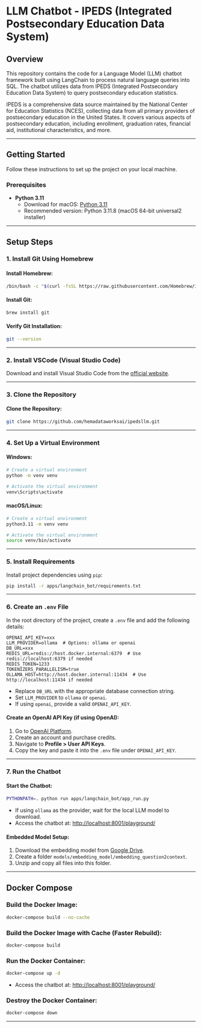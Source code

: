 # LLM Chatbot - IPEDS (Integrated Postsecondary Education Data System)

## Overview
This repository contains the code for a Language Model (LLM) chatbot framework built using LangChain to process natural language queries into SQL. The chatbot utilizes data from IPEDS (Integrated Postsecondary Education Data System) to query postsecondary education statistics.

IPEDS is a comprehensive data source maintained by the National Center for Education Statistics (NCES), collecting data from all primary providers of postsecondary education in the United States. It covers various aspects of postsecondary education, including enrollment, graduation rates, financial aid, institutional characteristics, and more.

---

## Getting Started
Follow these instructions to set up the project on your local machine.

### Prerequisites
- **Python 3.11**
    - Download for macOS: [Python 3.11](https://www.python.org/downloads/macos/)
    - Recommended version: Python 3.11.8 (macOS 64-bit universal2 installer)

---

## Setup Steps

### 1. Install Git Using Homebrew

#### Install Homebrew:
```bash
/bin/bash -c "$(curl -fsSL https://raw.githubusercontent.com/Homebrew/install/HEAD/install.sh)"
```

#### Install Git:
```bash
brew install git
```

#### Verify Git Installation:
```bash
git --version
```

---

### 2. Install VSCode (Visual Studio Code)
Download and install Visual Studio Code from the [official website](https://code.visualstudio.com).

---

### 3. Clone the Repository

#### Clone the Repository:
```bash
git clone https://github.com/hemadataworksai/ipedsllm.git
```

---

### 4. Set Up a Virtual Environment

#### Windows:
```bash
# Create a virtual environment
python -m venv venv

# Activate the virtual environment
venv\Scripts\activate
```

#### macOS/Linux:
```bash
# Create a virtual environment
python3.11 -m venv venv

# Activate the virtual environment
source venv/bin/activate
```

---

### 5. Install Requirements
Install project dependencies using `pip`:
```bash
pip install -r apps/langchain_bot/requirements.txt
```

---

### 6. Create an `.env` File
In the root directory of the project, create a `.env` file and add the following details:

```
OPENAI_API_KEY=xxx
LLM_PROVIDER=ollama  # Options: ollama or openai
DB_URL=xxx
REDIS_URL=redis://host.docker.internal:6379  # Use redis://localhost:6379 if needed
REDIS_TOKEN=1233
TOKENIZERS_PARALLELISM=true
OLLAMA_HOST=http://host.docker.internal:11434  # Use http://localhost:11434 if needed
```

- Replace `DB_URL` with the appropriate database connection string.
- Set `LLM_PROVIDER` to `ollama` or `openai`.
- If using `openai`, provide a valid `OPENAI_API_KEY`.

#### Create an OpenAI API Key (if using OpenAI):
1. Go to [OpenAI Platform](https://platform.openai.com/usage).
2. Create an account and purchase credits.
3. Navigate to **Profile > User API Keys**.
4. Copy the key and paste it into the `.env` file under `OPENAI_API_KEY`.

---

### 7. Run the Chatbot

#### Start the Chatbot:
```bash
PYTHONPATH=. python run apps/langchain_bot/app_run.py
```

- If using `ollama` as the provider, wait for the local LLM model to download.
- Access the chatbot at: [http://localhost:8001/playground/](http://localhost:8001/playground/)

#### Embedded Model Setup:
1. Download the embedding model from [Google Drive](https://drive.google.com/drive/folders/1ANo_rGZ_bScGuDaTetj07YjxxFr9CC7G).
2. Create a folder `models/embedding_model/embedding_question2context`.
3. Unzip and copy all files into this folder.

---

## Docker Compose

### Build the Docker Image:
```bash
docker-compose build --no-cache
```


### Build the Docker Image with Cache (Faster Rebuild):
```bash
docker-compose build
```
### Run the Docker Container:
```bash
docker-compose up -d
```

- Access the chatbot at: [http://localhost:8001/playground/](http://localhost:8001/playground/)

### Destroy the Docker Container:
```bash
docker-compose down
```

---

